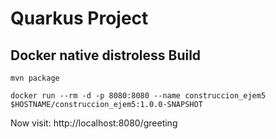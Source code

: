 # Quarkus Project

## Docker native distroless Build

```
mvn package
```

```
docker run --rm -d -p 8080:8080 --name construccion_ejem5 $HOSTNAME/construccion_ejem5:1.0.0-SNAPSHOT
```

Now visit: http://localhost:8080/greeting
